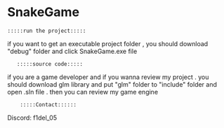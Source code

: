 # SnakeGame

    :::::run the project:::::
if you want to get an executable project folder , you should download "debug" folder and click SnakeGame.exe file

       :::::source code:::::
if you are a game developer and if you wanna review my project . you should download glm library and put "glm" folder to "include" folder 
and open .sln file . then you can review my game engine 

        :::::Contact:::::: 
Discord: f1del_05
